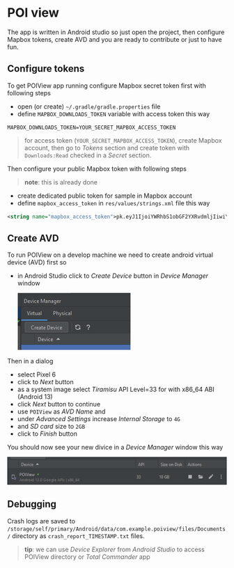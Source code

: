 # POI view

The app is written in Android studio so just open the project, then configure Mapbox tokens, create AVD and you are ready to contribute or just to have fun.

## Configure tokens

To get POIView app running configure Mapbox secret token first with following steps

- open (or create) `~/.gradle/gradle.properties` file
- define `MAPBOX_DOWNLOADS_TOKEN` variable with access token this way

```
MAPBOX_DOWNLOADS_TOKEN=YOUR_SECRET_MAPBOX_ACCESS_TOKEN
```

> for access token (`YOUR_SECRET_MAPBOX_ACCESS_TOKEN`), create Mapbox account, then go to *Tokens* section and create token with `Downloads:Read` checked in a *Secret* section.

Then configure your public Mapbox token with following steps

> **note**: this is already done

- create dedicated public token for sample in Mapbox account
- define `mapbox_access_token` in `res/values/strings.xml` file this way

```xml
<string name="mapbox_access_token">pk.eyJ1IjoiYWRhbS1obGF2YXRvdmljIiwiYSI6ImNsY291Z3IwMzAyM2MzcHF5dmZ3b3J3OW8ifQ.Dn3oDvBJKVHgOKYyqaZyVA</string>
```

## Create AVD

To run POIView on a develop machine we need to create android virtual device (AVD) first so

- in Android Studio click to *Create Device* button in *Device Manager* window

	![Create device](doc/images/readme_create_device.png)

Then in a dialog

- select Pixel 6
- click to *Next* button
- as a system image select *Tiramisu* API Level=33 for with x86_64 ABI (Android 13)
- click *Next* button to continue
- use `POIView` as *AVD Name* and
- under *Advanced Settings* increase *Internal Storage* to `4G`
- and *SD card* size to `2GB`
- click to *Finish* button


You should now see your new divice in a *Device Manager* window this way

![AVD result](doc/images/readme_avd.png)


## Debugging

Crash logs are saved to `/storage/self/primary/Android/data/com.example.poiview/files/Documents/` directory as `crash_report_TIMESTAMP.txt` files.

> **tip**: we can use *Device Explorer* from *Android Studio* to access POIView directory or *Total Commander* app

